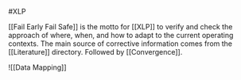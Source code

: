 #XLP 

[[Fail Early Fail Safe]] is the motto for [[XLP]] to verify and check the approach of where, when, and how to adapt to the current operating contexts. The main source of corrective information comes from the [[Literature]] directory. Followed by [[Convergence]].

![[Data Mapping]]
